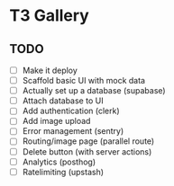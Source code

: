 # T3 Gallery

## TODO

- [ ] Make it deploy
- [ ] Scaffold basic UI with mock data
- [ ] Actually set up a database (supabase)
- [ ] Attach database to UI
- [ ] Add authentication (clerk)
- [ ] Add image upload
- [ ] Error management (sentry)
- [ ] Routing/image page (parallel route)
- [ ] Delete button (with server actions)
- [ ] Analytics (posthog)
- [ ] Ratelimiting (upstash)

